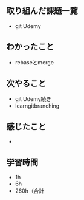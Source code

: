 ## 取り組んだ課題一覧
- git Udemy

## わかったこと
- rebaseとmerge
## 次やること
- git Udemy続き
- learngitbranching
## 感じたこと
- 
## 学習時間
- 1h
- 6h
- 260h（合計